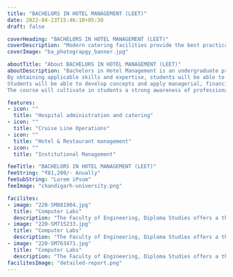 ```yaml
---
title: "BACHELORS IN HOTEL MANAGEMENT (LEET)"
date: 2022-04-23T15:46:10+05:30
draft: false

coverHeading: "BACHELORS IN HOTEL MANAGEMENT (LEET)"
coverDescription: "Modern catering facilities provide the best practical experience"
coverImage: "ba_photograpgy_banner.jpg"

aboutTitle: "About BACHELORS IN HOTEL MANAGEMENT (LEET)"
aboutDescription: "Bachelors in Hotel Management is an undergraduate programme that educates students to the fundamentals and many aspects of the hospitality industry. The course focuses on the hospitality business as a whole, introducing students to the various sectors and aspects of the industry. As a result, it not only educates students about hotel administration, but also about marketing, sales, and public relations, to name a few topics.
By obtaining applicable skills and expertise, students will be able to develop successful careers in the hospitality business.
Students will be able to develop concepts and apply managerial, financial, computer, and technological abilities that are required in the hotel business.
The course will cultivate in students a strong awareness of professional etiquette, needs, and ethical duties in all aspects of conduct."

features:
- icon: ""
  title: "Hospital administration and catering"
- icon: ""
  title: "Cruise Line Operations"
- icon: ""
  title: "Hotel & Restaurant management"
- icon: ""
  title: "Institutional Management"

feeTitle: "BACHELORS IN HOTEL MANAGEMENT (LEET)"
feeString: "₹81,200/- Anually"
feeSubString: "Lorem iPsum"
feeImage: "chandigarh-university.png"

facilites:
- image: "220-SM881904.jpg"
  title: "Computer Labs"
  description: "The Faculty of Engineering, Diploma Studies offers a three year diploma program in Aeronautical Engineering"
- image: "220-SM715233.jpg"
  title: "Computer Labs"
  description: "The Faculty of Engineering, Diploma Studies offers a three year diploma program in Aeronautical Engineering"
- image: "220-SM763471.jpg"
  title: "Computer Labs"
  description: "The Faculty of Engineering, Diploma Studies offers a three year diploma program in Aeronautical Engineering"
facilitesImage: "detailed-report.png"
---
```


